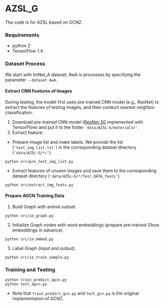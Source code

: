 # AZSL_G
The code is for AZSL based on GCNZ.


### Requirements
* python 2
* TensorFlow 1.4

### Dataset Process
We start with ImNet_A dataset, AwA is processes by specifying the parameter `--dataset AwA`. 

#### Extract CNN Features of Images
During testing, the model first uses pre-trained CNN model (e.g., ResNet) to extract the features of testing images, and then conduct nearest neighbor classification.  

1. Download pre-trained CNN model ([ResNet-50](http://download.tensorflow.org/models/resnet_v1_50_2016_08_28.tar.gz) implemented with TensorFlow)
and put it to the folder `'data/AZSL-G/materials/'`.
2. Extract feature.
* Prepare image list and make labels.
We provide the list (`'test_img_list.txt'`) in the corresponding dataset directory (`'data/AZSL-G/*/'`).
```
python src/pre_test_img_list.py
```
* Extract features of unseen images and save them to the corresponding dataset directory (`'data/AZSL-G/*/Test_DATA_feats'`).
```
python src/extract_img_feats.py
```

#### Prepare AGCN Training Data

1. Build Graph with animal subset.
```
python src/io_graph.py
```
2. Initialize Graph nodes with word embeddings (prepare pre-trained Glove embeddings in advance).
```
python src/io_embed.py
```
3. Label Graph (input and output).
```
python src/io_train_sample.py
```

### Training and Testing

```
python train_predict_agcn.py
python test_agcn.py
```
* Note that `train_predict_gcn.py` and `test_gcn.py` is the original implementation of GCNZ. 



